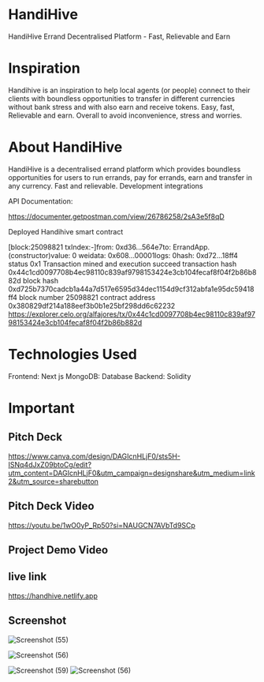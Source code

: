 # HandiHive 

HandiHive Errand Decentralised Platform - Fast, Relievable and Earn

# Inspiration
Handihive is an inspiration to help local agents (or people) connect to their clients with boundless opportunities to transfer in different currencies without bank stress and with also earn and receive tokens. Easy, fast, Relievable and earn. Overall to avoid inconvenience, stress and worries.

# About HandiHive
HandiHive is a decentralised errand platform which provides boundless opportunities for users to run errands, pay for errands, earn and transfer in any currency. Fast and relievable.
Development integrations


API Documentation:

https://documenter.getpostman.com/view/26786258/2sA3e5f8qD


Deployed Handihive smart contract

[block:25098821 txIndex:-]from: 0xd36...564e7to: ErrandApp.(constructor)value: 0 weidata: 0x608...00001logs: 0hash: 0xd72...18ff4
status	0x1 Transaction mined and execution succeed
transaction hash	0x44c1cd0097708b4ec98110c839af9798153424e3cb104fecaf8f04f2b86b882d
block hash	0xd725b7370cadcb1a44a7d517e6595d34dec1154d9cf312abfa1e95dc59418ff4
block number	25098821
contract address	0x380829df214a188eef3b0b1e25bf298dd6c62232
https://explorer.celo.org/alfajores/tx/0x44c1cd0097708b4ec98110c839af9798153424e3cb104fecaf8f04f2b86b882d


# Technologies Used

Frontend: Next js 
MongoDB: Database
Backend: Solidity


# Important

## Pitch Deck
https://www.canva.com/design/DAGIcnHLjF0/sts5H-ISNq4dJxZ09btoCg/edit?utm_content=DAGIcnHLjF0&utm_campaign=designshare&utm_medium=link2&utm_source=sharebutton

## Pitch Deck Video
https://youtu.be/1wO0yP_Rp50?si=NAUGCN7AVbTd9SCp

## Project Demo Video

## live link
https://handhive.netlify.app

## Screenshot
![Screenshot (55)](https://github.com/user-attachments/assets/4db390a8-9747-454d-b31f-74dc08f5b438)


![Screenshot (56)](https://github.com/user-attachments/assets/93793a58-2468-4720-bf66-36142d0b95cb)


![Screenshot (59)](https://github.com/user-attachments/assets/b78917b3-8e07-4ac8-a50a-c7819459dbb7)
![Screenshot (56)](https://github.com/user-attachments/assets/6a9077af-ed8d-43d5-8fd8-356a69849c40)


